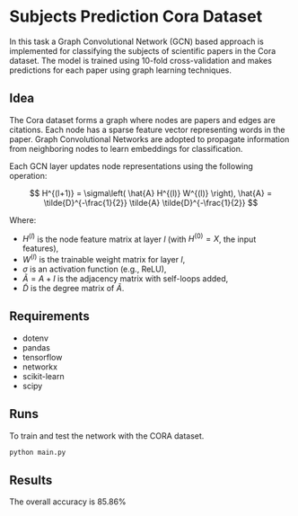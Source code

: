 # Subjects Prediction Cora Dataset

In this task a Graph Convolutional Network (GCN) based approach is implemented for classifying the subjects of scientific papers in the Cora dataset. The model is trained using 10-fold cross-validation and makes predictions for each paper using graph learning techniques.

## Idea
The Cora dataset forms a graph where nodes are papers and edges are citations. Each node has a sparse feature vector representing words in the paper. Graph Convolutional Networks are adopted to propagate information from neighboring nodes to learn embeddings for classification.

Each GCN layer updates node representations using the following operation:

$$
H^{(l+1)} = \sigma\left( \hat{A} H^{(l)} W^{(l)} \right),
\hat{A} = \tilde{D}^{-\frac{1}{2}} \tilde{A} \tilde{D}^{-\frac{1}{2}}
$$

Where:

- $H^{(l)}$ is the node feature matrix at layer $l$ (with $H^{(0)} = X$, the input features),
- $W^{(l)}$ is the trainable weight matrix for layer $l$,
- $\sigma$ is an activation function (e.g., ReLU),
- $\tilde{A} = A + I$ is the adjacency matrix with self-loops added,
- $\tilde{D}$ is the degree matrix of $\tilde{A}$.

## Requirements
- dotenv
- pandas
- tensorflow
- networkx
- scikit-learn
- scipy


## Runs

To train and test the network with the CORA dataset.

```bash
python main.py
```
## Results

The overall accuracy is 85.86%
